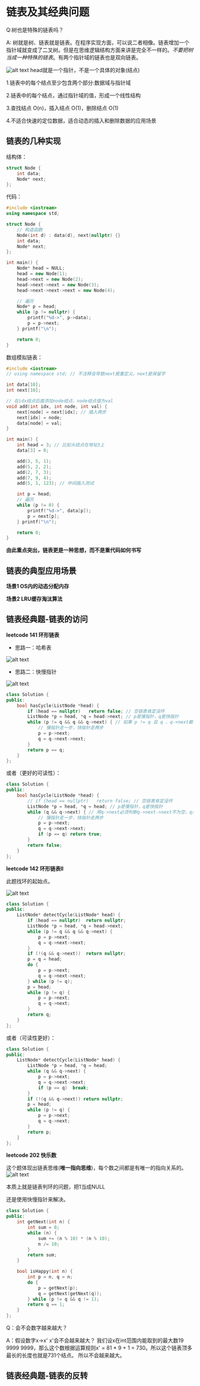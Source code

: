 # 链表及其经典问题

Q:树也是特殊的链表吗？

A: 树就是树、链表就是链表。在程序实现方面，可以说二者相像。链表增加一个指针域就变成了二叉树。但是在思维逻辑结构方面来讲是完全不一样的。*不要把树当成一种特殊的链表*。有两个指针域的链表也是双向链表。

![alt text](image.png)
head就是一个指针，不是一个具体的对象(结点)

1.链表中的每个结点至少包含两个部分:数据域与指针域

2.链表中的每个结点，通过指针域的值，形成一个线性结构

3.查找结点 O(n)，插入结点 O(1)，删除结点 O(1)

4.不适合快速的定位数据，适合动态的插入和删除数据的应用场景

## 链表的几种实现

结构体：
```C++
struct Node {
    int data;
    Node* next; 
};
```

代码：
```C++
#include <iostream>
using namespace std;

struct Node {
    // 构造函数
    Node(int d) : data(d), next(nullptr) {}
    int data;
    Node* next;
};

int main() {
    Node* head = NULL;
    head = new Node(1);
    head->next = new Node(2);
    head->next->next = new Node(3);
    head->next->next->next = new Node(4);

    // 遍历
    Node* p = head;
    while (p != nullptr) {
        printf("%d->", p->data);
        p = p->next;
    } printf("\n");

    return 0;
}
```

数组模拟链表：
```C++
#include <iostream>
// using namespace std; // 不注释会导致next报重定义。next是保留字

int data[10];
int next[10];

// 在idx结点后面添加node结点，node结点值为val
void add(int idx, int node, int val) {
    next[node] = next[idx]; // 插入两步
    next[idx] = node;
    data[node] = val;
}

int main() {
    int head = 3; // 比如头结点在地址3上
    data[3] = 0;

    add(3, 5, 1);
    add(5, 2, 2);
    add(2, 7, 3);
    add(7, 9, 4);
    add(5, 1, 123); // 中间插入测试

    int p = head;
    // 遍历
    while (p != 0) {
        printf("%d->", data[p]);
        p = next[p];
    } printf("\n");

    return 0;
}
```

**由此重点突出，链表更是一种思想，而不是重代码如何书写**

## 链表的典型应用场景

**场景1 OS内的动态分配内存**

**场景2 LRU缓存淘汰算法**

## 链表经典题-链表的访问

**leetcode 141 环形链表**

* 思路一：哈希表

![alt text](image-2.png)

* 思路二：快慢指针

![alt text](image-1.png)

```C++
class Solution {
public:
    bool hasCycle(ListNode *head) {
        if (head == nullptr)   return false; // 空链表肯定没环
        ListNode *p = head, *q = head->next; // p是慢指针，q是快指针
        while (p != q && q && q->next) { // 如果 p != q 且 q 、q->next都不为空
            // 慢指针走一步，快指针走两步
            p = p->next;
            q = q->next->next;
        }
        return p == q;
    }
};
```
或者（更好的可读性）：
```C++
class Solution {
public:
    bool hasCycle(ListNode *head) {
        // if (head == nullptr)   return false; // 空链表肯定没环
        ListNode *p = head, *q = head; // p是慢指针，q是快指针
        while (q && q->next) { // 用q->next必须判断q->next->next不为空，q同理
            // 慢指针走一步，快指针走两步
            p = p->next;
            q = q->next->next;
            if (p == q) return true;
        }
        return false;
    }
};
```
**leetcode 142 环形链表II**

此题找环的起始点。

![alt text](image-3.png)

```C++
class Solution {
public:
    ListNode* detectCycle(ListNode* head) {
        if (head == nullptr)  return nullptr;
        ListNode *p = head, *q = head->next;
        while (p != q && q && q->next) {
            p = p->next;
            q = q->next->next;
        }
        if (!(q && q->next))  return nullptr;
        p = q = head;
        do {
            p = p->next;
            q = q->next->next;
        } while (p != q);
        p = head;
        while (p != q) {
            p = p->next;
            q = q->next;
        }
        return q;
    }
};
```
或者（可读性更好）：
```C++
class Solution {
public:
    ListNode* detectCycle(ListNode* head) {
        ListNode *p = head, *q = head;
        while (q && q->next) {
            p = p->next;
            q = q->next->next;
            if (p == q)  break;
        }
        if (!(q && q->next)) return nullptr;
        p = head;
        while (p != q) {
            p = p->next;
            q = q->next;
        }
        return p;
    }
};
```

**leetcode 202 快乐数**

这个题体现出链表思维(**唯一指向思维**)，每个数之间都是有唯一的指向关系的。
![alt text](image-4.png)

本质上就是链表判环的问题，把1当成NULL

还是使用快慢指针来解决。

```C++
class Solution {
public:
    int getNext(int n) {
        int sum = 0;
        while (n) {
            sum += (n % 10) * (n % 10);
            n /= 10;
        }
        return sum;
    }

    bool isHappy(int n) {
        int p = n, q = n;
        do {
            p = getNext(p);
            q = getNext(getNext(q));
        } while (p != q && q != 1);
        return q == 1;
    }
};
```

Q：会不会数字越来越大？

A：假设数字x->x' x'会不会越来越大？ 我们设x在int范围内能取到的最大数19 9999 9999，那么这个数根据运算规则x' = 81 * 9 + 1 = 730。所以这个链表顶多最长的长度也就是731个结点。
所以不会越来越大。


## 链表经典题-链表的反转

